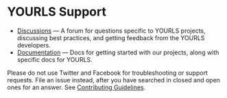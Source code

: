 # YOURLS Support

* [Discussions](https://discourse.yourls.org/) — A forum for questions specific to YOURLS projects, discussing best practices, and getting feedback from the YOURLS developers.
* [Documentation](https://github.com/YOURLS/YOURLS/discussions) — Docs for getting started with our projects, along with specific docs for YOURLS.

Please do not use Twitter and Facebook for troubleshooting or support requests.
File an issue instead, after you have searched in closed and open ones for an answer.
See [Contributing Guidelines](https://github.com/YOURLS/.github/blob/master/CONTRIBUTING.md).
